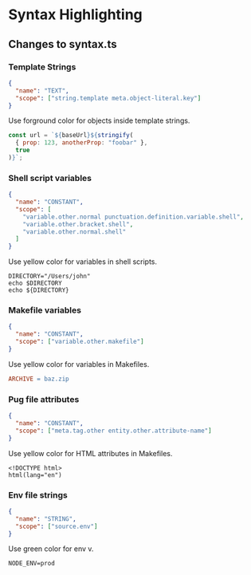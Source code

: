# Syntax Highlighting

## Changes to syntax.ts

### Template Strings

```json
{
  "name": "TEXT",
  "scope": ["string.template meta.object-literal.key"]
}
```

Use forground color for objects inside template strings.

```js
const url = `${baseUrl}${stringify(
  { prop: 123, anotherProp: "foobar" },
  true
)}`;
```

### Shell script variables

```json
{
  "name": "CONSTANT",
  "scope": [
    "variable.other.normal punctuation.definition.variable.shell",
    "variable.other.bracket.shell",
    "variable.other.normal.shell"
  ]
}
```

Use yellow color for variables in shell scripts.

```shell
DIRECTORY="/Users/john"
echo $DIRECTORY
echo ${DIRECTORY}
```

### Makefile variables

```json
{
  "name": "CONSTANT",
  "scope": ["variable.other.makefile"]
}
```

Use yellow color for variables in Makefiles.

```Makefile
ARCHIVE = baz.zip
```

### Pug file attributes

```json
{
  "name": "CONSTANT",
  "scope": ["meta.tag.other entity.other.attribute-name"]
}
```

Use yellow color for HTML attributes in Makefiles.

```pug
<!DOCTYPE html>
html(lang="en")
```

### Env file strings

```json
{
  "name": "STRING",
  "scope": ["source.env"]
}
```

Use green color for env v.

    NODE_ENV=prod
